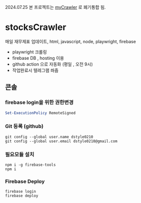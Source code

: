 2024.07.25
본 프로젝트는 [myCrawler](https://github.com/dstyle0210/myCrawler) 로 폐기통합 됨.



# stocksCrawler
매일 재무제표 업데이트, html, javascript, node, playwright, firebase
- playwright 크롤링
- firebase DB , hosting 이용
- github action 으로 자동화 (평일 , 오전 9시)
- 작업완료시 텔레그램 쏴줌



## 콘솔
### firebase login을 위한 권한변경
```powershell
Set-ExecutionPolicy RemoteSigned
```
### Git 등록 (github)
```console
git config --global user.name dstyle0210
git config --global user.email dstyle0210@gmail.com
```

### 필요모듈 설치
```console
npm i -g firebase-tools
npm i
```

### Firebase Deploy
```console
firebase login
firebase deploy
```
